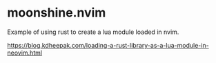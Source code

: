 # moonshine.nvim

Example of using rust to create a lua module loaded in nvim.

https://blog.kdheepak.com/loading-a-rust-library-as-a-lua-module-in-neovim.html
